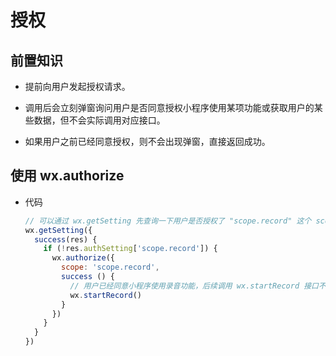 # 授权

## 前置知识

*   提前向用户发起授权请求。

*   调用后会立刻弹窗询问用户是否同意授权小程序使用某项功能或获取用户的某些数据，但不会实际调用对应接口。

*   如果用户之前已经同意授权，则不会出现弹窗，直接返回成功。

## 使用 wx.authorize

*   代码

    ```javascript
    // 可以通过 wx.getSetting 先查询一下用户是否授权了 "scope.record" 这个 scope
    wx.getSetting({
      success(res) {
        if (!res.authSetting['scope.record']) {
          wx.authorize({
            scope: 'scope.record',
            success () {
              // 用户已经同意小程序使用录音功能，后续调用 wx.startRecord 接口不会弹窗询问
              wx.startRecord()
            }
          })
        }
      }
    })
    ```
